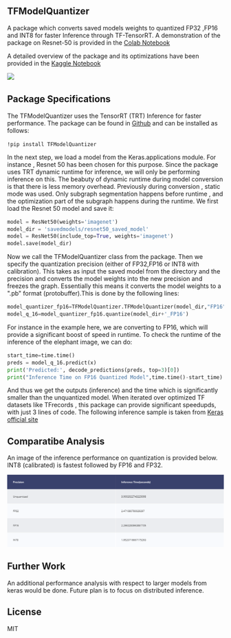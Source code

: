 ## TFModelQuantizer

A package which converts saved models weights to quantized FP32 ,FP16 and INT8 for faster Inference through TF-TensorRT. A demonstration of the package on Resnet-50 is provided in the [Colab Notebook](https://colab.research.google.com/drive/1CDKGzLtt2Zy51TWt4bRQou3i7Mvy_THa?usp=sharing)

A detailed overview of the package and its optimizations have been provided in the [Kaggle Notebook](https://www.kaggle.com/abhilash1910/tfmodelquantizer-quantization-of-tf-models/)

<img src="https://docs.nvidia.com/deeplearning/tensorrt/quick-start-guide/graphics/tf-trt-workflow.png">

## Package Specifications

The TFModelQuantizer uses the TensorRT (TRT) Inference for faster performance. The package can be found in [Github](https://github.com/abhilash1910/TFModelQuantizer/) and can be installed as follows:

```!pip install TFModelQuantizer```

In the next step, we load a model from the Keras.applications module. For instance , Resnet 50 has been chosen for this purpose. Since the package uses TRT dynamic runtime for inference, we will only be performing inference on this. The beabuty of dynamic runtime during model conversion is that there is less memory overhead. Previously during conversion , static mode was used. Only subgraph segmentation happens before runtime , and the optimization part of the subgraph happens during the runtime. 
We first load the Resnet 50 model  and save it:

```python
model = ResNet50(weights='imagenet')
model_dir = 'savedmodels/resnet50_saved_model'
model = ResNet50(include_top=True, weights='imagenet')
model.save(model_dir)
```

Now we call the TFModelQuantizer class from the package. Then we specify the quantization precision (either of FP32,FP16 or INT8 with calibration). This takes as input the saved model from the directory and the precision and converts the model weights into the new precision and freezes the graph. Essentially this means it converts the model weights to a ".pb" format (protobuffer).This is done by the following lines:

```python
model_quantizer_fp16=TFModelQuantizer.TFModelQuantizer(model_dir,"FP16")
model_q_16=model_quantizer_fp16.quantize(model_dir+'_FP16')
```

For instance in the example here, we are converting to FP16, which will provide a significant boost of speed in runtime.
To check the runtime of the inference of the elephant image, we can do:

```python
start_time=time.time()
preds = model_q_16.predict(x)
print('Predicted:', decode_predictions(preds, top=3)[0])
print("Inference Time on FP16 Quantized Model",time.time()-start_time)
```
And thus we get the outputs (inference) and the time which is significantly smaller than the unquantized model. When iterated over optimized TF datasets like TFrecords , this package can provide significant speedupds, with just 3 lines of code. The following inference sample is taken from [Keras official site](https://keras.io/api/applications/)


## Comparatibe Analysis

An image of the inference performance on quantization is provided below. INT8 (calibrated) is fastest followed by FP16 and FP32.

![img1](images/quantization_stats.PNG)


## Further Work

An additional performance analysis with respect to larger models from keras would be done. Future plan is to focus on distributed inference.


## License

MIT
